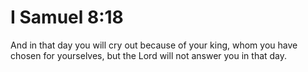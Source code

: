# I Samuel 8:18

And in that day you will cry out because of your king, whom you have chosen for yourselves, but the Lord will not answer you in that day.
